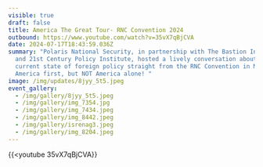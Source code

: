 ```yaml
---
visible: true
draft: false
title: America The Great Tour- RNC Convention 2024
outbound: https://www.youtube.com/watch?v=35vX7qBjCVA
date: 2024-07-17T18:43:59.036Z
summary: "Polaris National Security, in partnership with The Bastion Institute
  and 21st Century Policy Institute, hosted a lively conversation about the
  current state of foreign policy straight from the RNC Convention in Milwaukee.
  America first, but NOT America alone! "
image: /img/updates/8jyy_5t5.jpeg
event_gallery:
  - /img/gallery/8jyy_5t5.jpeg
  - /img/gallery/img_7354.jpg
  - /img/gallery/img_7434.jpeg
  - /img/gallery/img_8442.jpeg
  - /img/gallery/isrenag3.jpeg
  - /img/gallery/img_8204.jpeg
---
```

{{<youtube 35vX7qBjCVA}}